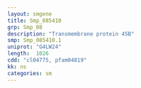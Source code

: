 ```yaml
---
layout: smgene
title: Smp_085410
grp: Smp_08
description: "Transmembrane protein 45B"
smp: Smp_085410.1
uniprot: "G4LW24"
length:  1026
cdd: "cl04775, pfam04819"
kk: ns
categories: sm
---
```


